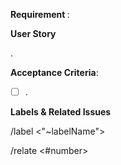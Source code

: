 **Requirement <number>**: <description>

**User Story**

<description>.

**Acceptance Criteria**:

- [ ] <description>.

**Labels & Related Issues**

/label <"~labelName">

/relate <#number>
